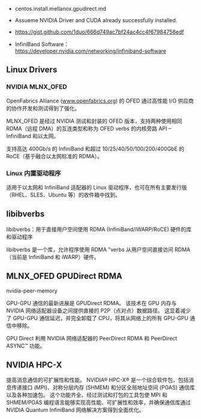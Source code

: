 



- centos.install.mellanox.gpudirect.md
- Assueme NVIDIA Driver and CUDA already successfully installed.
- https://gist.github.com/1duo/666d749ac7bf24ac4cc4f67984756edf



- InfiniBand Software：https://developer.nvidia.com/networking/infiniband-software


## Linux Drivers

### NVIDIA MLNX_OFED

OpenFabrics Alliance (www.openfabrics.org) 的 OFED 通过高性能 I/O 供应商的协作开发和测试得到了强化。

MLNX_OFED 是经过 NVIDIA 测试和封装的 OFED 版本，支持两种使用相同 RDMA（远程 DMA）的互连类型和称为 OFED verbs 的内核旁路 API – InfiniBand 和以太网。

支持高达 400Gb/s 的 InfiniBand 和超过 10/25/40/50/100/200/400GbE 的 RoCE（基于融合以太网标准的 RDMA）。


### Linux 内置驱动程序

适用于以太网和 InfiniBand 适配器的 Linux 驱动程序，也可在所有主要发行版（RHEL、SLES、Ubuntu 等）的收件箱中找到。



## libibverbs

libibverbs：用于直接用户空间使用 RDMA (InfiniBand/iWARP/RoCE) 硬件的库和驱动程序



libibverbs 是一个库，允许程序使用 RDMA "verbs 从用户空间直接访问 RDMA（当前是 InfiniBand 和 iWARP）硬件。





## MLNX_OFED GPUDirect RDMA

nvidia-peer-memory


GPU-GPU 通信的最新进展是 GPUDirect RDMA。 该技术在 GPU 内存与 NVIDIA 网络适配器设备之间提供直接的 P2P（点对点）数据路径。 这显着减少了 GPU-GPU 通信延迟，并完全卸载了 CPU，将其从网络上的所有 GPU-GPU 通信中移除。 

GPU Direct 利用 NVIDIA 网络适配器的 PeerDirect RDMA 和 PeerDirect ASYNC™ 功能。



## NVIDIA HPC-X

提高消息通信的可扩展性和性能。
NVIDIA® HPC-X® 是一个综合软件包，包括消息传递接口 (MPI)、对称分层内存 (SHMEM) 和分区全局地址空间 (PGAS) 通信库以及各种加速包。 这个功能齐全、经过测试和打包的工具包使 MPI 和 SHMEM/PGAS 编程语言能够实现高性能、可扩展性和效率，并确保通信库通过 NVIDIA Quantum InfiniBand 网络解决方案得到全面优化。





